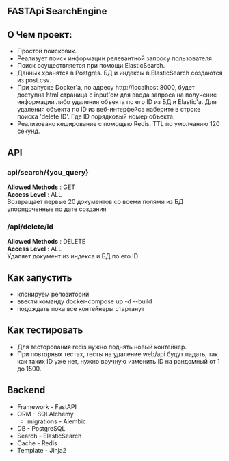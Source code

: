 ##  FASTApi SearchEngine

## О Чем проект:
- Простой поисковик. 
- Реализует поиск информации релевантной запросу пользователя.
- Поиск осуществляется при помощи ElasticSearch. 
- Данных хранятся в Postgres. БД и индексы в ElasticSearch создаются из post.csv.
- При запуске Docker'a,  по адресу http://localhost:8000, будет доступна html страница с input'ом для ввода запроса на получение информации либо удаления объекта по его ID из БД и Elastic'a. Для удаления объекта по ID из веб-интерфейса наберите в строке поиска 'delete ID'. Где ID порядковый номер объекта.
- Реализовано кеширование с помощью Redis. TTL по умолчанию 120 секунд.

## API
### api/search/{you_query}
**Allowed Methods** : GET
<br>**Access Level** : ALL
<br> Возвращает первые 20 документов со всеми полями из БД упорядоченные по дате создания


### /api/delete/id
**Allowed Methods** : DELETE
<br>**Access Level** : ALL
<br>Удаляет документ из индекса и БД по его ID 


## Как запустить
- клонируем репозиторий
- ввести команду docker-compose up -d --build
- подождать пока все контейнеры стартанут

## Как тестировать
- Для тесторования redis нужно поднять новый контейнер.
- При повторных тестах, тесты на удаление web/api будут падать, так как таких ID уже нет, нужно вручную изменить ID на рандомный от 1 до 1500.



## Backend
- Framework - FastAPI
- ORM - SQLAlchemy
  - migrations - Alembic
- DB - PostgreSQL
- Search - ElasticSearch
- Cache - Redis
- Template - Jinja2
